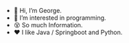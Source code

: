 - 👋 Hi, I’m George.
- 👀 I’m interested in programming.
- :dizzy_face: So much Information.
- :heart: I like Java / Springboot and Python.


<!---
SystemShocked/SystemShocked is a ✨ special ✨ repository because its `README.md` (this file) appears on your GitHub profile.
You can click the Preview link to take a look at your changes.
--->
